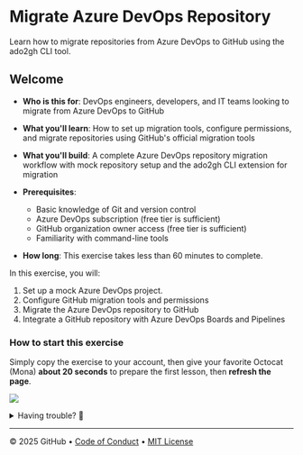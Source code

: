 # Migrate Azure DevOps Repository

Learn how to migrate repositories from Azure DevOps to GitHub using the ado2gh CLI tool.

## Welcome

- **Who is this for**: DevOps engineers, developers, and IT teams looking to migrate from Azure DevOps to GitHub
- **What you'll learn**: How to set up migration tools, configure permissions, and migrate repositories using GitHub's official migration tools
- **What you'll build**: A complete Azure DevOps repository migration workflow with mock repository setup and the ado2gh CLI extension for migration
- **Prerequisites**:

  - Basic knowledge of Git and version control
  - Azure DevOps subscription (free tier is sufficient)
  - GitHub organization owner access (free tier is sufficient)
  - Familiarity with command-line tools

- **How long**: This exercise takes less than 60 minutes to complete.

In this exercise, you will:

1. Set up a mock Azure DevOps project.
1. Configure GitHub migration tools and permissions
1. Migrate the Azure DevOps repository to GitHub
1. Integrate a GitHub repository with Azure DevOps Boards and Pipelines

### How to start this exercise

Simply copy the exercise to your account, then give your favorite Octocat (Mona) **about 20 seconds** to prepare the first lesson, then **refresh the page**.

<!--  Exercise template for Azure DevOps repository migration -->

[![](https://img.shields.io/badge/Copy%20Exercise-%E2%86%92-1f883d?style=for-the-badge&logo=github&labelColor=197935)](https://github.com/new?template_owner=skills&template_name=migrate-ado-repository&owner=%40me&name=skills-migrate-ado-repository&description=Exercise:+Migrate+Azure+DevOps+Repository+to+GitHub&visibility=public)

<details>
<summary>Having trouble? 🤷</summary><br/>

When copying the exercise, we recommend the following settings:

- For owner, choose your personal account or an organization to host the repository.

- We recommend creating a public repository, since private repositories will use Actions minutes.

If the exercise isn't ready in 20 seconds, please check the [Actions](../../actions) tab.

- Check to see if a job is running. Sometimes it simply takes a bit longer.

- If the page shows a failed job, please submit an issue. Nice, you found a bug! 🐛

</details>

---

&copy; 2025 GitHub &bull; [Code of Conduct](https://www.contributor-covenant.org/version/2/1/code_of_conduct/code_of_conduct.md) &bull; [MIT License](https://gh.io/mit)
